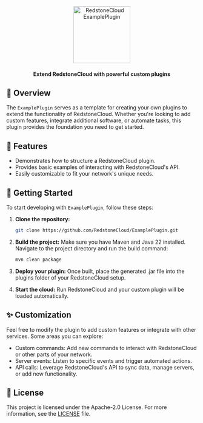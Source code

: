 <div align="center">
<img src="https://avatars.githubusercontent.com/u/178515769?s=400&u=a56cd5675db6ef4014913e34ff55ed0d3e5013d2&v=4" width="150" height="150" alt="RedstoneCloud ExamplePlugin">
<h4>Extend RedstoneCloud with powerful custom plugins</h4>
</div>

## 📖 Overview
The `ExamplePlugin` serves as a template for creating your own plugins to extend the functionality of RedstoneCloud. Whether you're looking to add custom features, integrate additional software, or automate tasks, this plugin provides the foundation you need to get started.

## 🎯 Features
* Demonstrates how to structure a RedstoneCloud plugin.
* Provides basic examples of interacting with RedstoneCloud's API.
* Easily customizable to fit your network's unique needs.

## 🚀 Getting Started

To start developing with `ExamplePlugin`, follow these steps:

1. **Clone the repository:**
   ```bash
   git clone https://github.com/RedstoneCloud/ExamplePlugin.git

2. **Build the project:**
    Make sure you have Maven and Java 22 installed.
    Navigate to the project directory and run the build command:
    ```bash
    mvn clean package

3. **Deploy your plugin:**
    Once built, place the generated .jar file into the plugins folder of your RedstoneCloud setup.

4. **Start the cloud:**
   Run RedstoneCloud and your custom plugin will be loaded automatically.

## ✨ Customization
Feel free to modify the plugin to add custom features or integrate with other services. Some areas you can explore:

- Custom commands: Add new commands to interact with RedstoneCloud or other parts of your network.
- Server events: Listen to specific events and trigger automated actions.
- API calls: Leverage RedstoneCloud's API to sync data, manage servers, or add new functionality.

## 📌 License
This project is licensed under the Apache-2.0 License. For more information, see the [LICENSE](/LICENSE) file.
